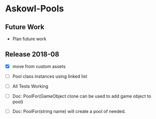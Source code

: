 # Askowl-Pools
## Future Work

* Plan future work

## Release 2018-08

* [x] move from custom assets
* [ ] Pool class instances using linked list
* [ ] All Tests Working
* [ ] Doc: PoolFor(GameObject clone can be used to add game object to pool)
* [ ] Doc: PoolFor(string name) will create a pool of needed.


